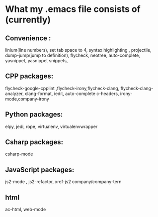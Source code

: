 # What my .emacs file consists of (currently)

## Convenience :
linium(line numbers), set tab space to 4, syntax highlighting , projectile, dump-jump(jump to definition), flycheck, neotree,
auto-complete, yasnippet, yasnippet snippets,

## CPP packages: 
flycheck-google-cpplint ,flycheck-irony,flycheck-clang, flycheck-clang-analyzer, clang-format, iedit, auto-complete c-headers, irony-mode,company-irony 

## Python packages: 
elpy, jedi, rope, virtualenv, virtualenvwrapper

## Csharp packages:
csharp-mode

## JavaScript packages:
js2-mode , js2-refactor, xref-js2 company/company-tern

## html
ac-html, web-mode
